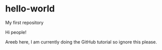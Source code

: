 # hello-world
My first repository

Hi people!

Areeb here, I am currently doing the GitHub tutorial so ignore this please.
